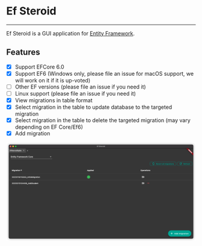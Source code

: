# Ef Steroid

---

Ef Steroid is a GUI application for [Entity Framework](https://docs.microsoft.com/en-us/ef/).

## Features

- [x] Support EFCore 6.0
- [x] Support EF6 (Windows only, please file an issue for macOS support, we will work on it if it is up-voted)
- [ ] Other EF versions (please file an issue if you need it)
- [ ] Linux support (please file an issue if you need it)
- [x] View migrations in table format
- [x] Select migration in the table to update database to the targeted migration
- [x] Select migration in the table to delete the targeted migration (may vary depending on EF Core/Ef6)
- [x] Add migration

![image](README/assets/ef_steroid_main_view.png)

